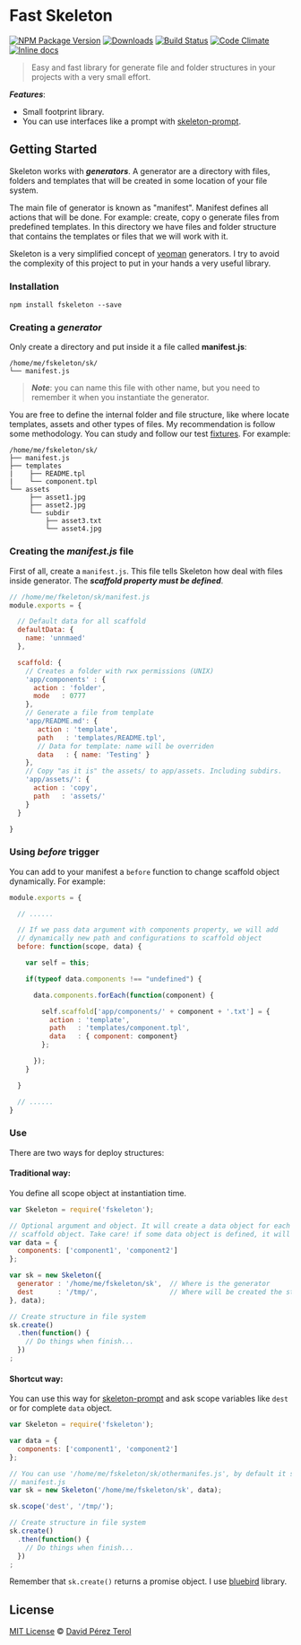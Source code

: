 # Fast Skeleton
[![NPM Package Version](https://img.shields.io/npm/v/fskeleton.svg?style=flat)](https://www.npmjs.com/package/fskeleton)
[![Downloads](https://img.shields.io/npm/dm/fskeleton.svg?style=flat)](https://www.npmjs.com/package/fskeleton)
[![Build Status](https://travis-ci.org/terox/skeleton.svg)](https://travis-ci.org/terox/skeleton)
[![Code Climate](https://codeclimate.com/github/terox/skeleton/badges/gpa.svg)](https://codeclimate.com/github/terox/skeleton)
[![Inline docs](http://inch-ci.org/github/terox/skeleton.svg?branch=master)](http://inch-ci.org/github/terox/skeleton)

>Easy and fast library for generate file and folder structures in your
>projects with a very small effort.

***Features***:
* Small footprint library.
* You can use interfaces like a prompt with [skeleton-prompt](https://github.com/terox/skeleton-prompt).

## Getting Started

Skeleton works with ***generators***. A generator are a directory with files, 
folders and templates that will be created in some location of your file system.

The main file of generator is known as "manifest". Manifest defines all actions 
that will be done. For example: create, copy o generate files from predefined 
templates. In this directory we have files and folder structure that contains 
the templates or files that we will work with it.

Skeleton is a very simplified concept of [yeoman](https://github.com/yeoman/yo) 
generators. I try to avoid the complexity of this project to put in your hands
a very useful library.

### Installation

```
npm install fskeleton --save
```

### Creating a *generator*

Only create a directory and put inside it a file called **manifest.js**:
```
/home/me/fskeleton/sk/
└── manifest.js
```
> ***Note***: you can name this file with other name, but you need to remember
> it when you instantiate the generator.

You are free to define the internal folder and file structure, like where locate
templates, assets and other types of files. My recommendation is follow some
methodology. You can study and follow our test [fixtures](https://github.com/terox/skeleton/tree/master/test/fixtures).
For example:
```
/home/me/fskeleton/sk/
├── manifest.js
├── templates
|    ├── README.tpl
|    └── component.tpl
└── assets
     ├── asset1.jpg
     ├── asset2.jpg
     └── subdir
         ├── asset3.txt
         └── asset4.jpg
```

### Creating the *manifest.js* file

First of all, create a ```manifest.js```. This file tells Skeleton how deal with
files inside generator. The ***scaffold property must be defined***.

```javascript
// /home/me/fkeleton/sk/manifest.js
module.exports = {

  // Default data for all scaffold
  defaultData: {
    name: 'unnmaed'
  },

  scaffold: {
    // Creates a folder with rwx permissions (UNIX)
    'app/components' : {
      action : 'folder',
      mode   : 0777
    },
    // Generate a file from template
    'app/README.md': {
       action : 'template',
       path   : 'templates/README.tpl',
       // Data for template: name will be overriden
       data   : { name: 'Testing' }
    },
    // Copy "as it is" the assets/ to app/assets. Including subdirs.
    'app/assets/': {
      action : 'copy',
      path   : 'assets/'
    }
  }

}
```

### Using *before* trigger

You can add to your manifest a ```before``` function to change scaffold object
dynamically. For example:

```javascript
module.exports = {

  // ......

  // If we pass data argument with components property, we will add
  // dynamically new path and configurations to scaffold object
  before: function(scope, data) {

    var self = this;

    if(typeof data.components !== "undefined") {

      data.components.forEach(function(component) {

        self.scaffold['app/components/' + component + '.txt'] = {
          action : 'template',
          path   : 'templates/component.tpl',
          data   : { component: component}
        };

      });
    }

  }

  // ......
}
```

### Use

There are two ways for deploy structures:

#### Traditional way:

You define all scope object at instantiation time.

```javascript
var Skeleton = require('fskeleton');

// Optional argument and object. It will create a data object for each path in
// scaffold object. Take care! if some data object is defined, it will be merged
var data = {
  components: ['component1', 'component2']
};

var sk = new Skeleton({
  generator : '/home/me/fskeleton/sk',  // Where is the generator
  dest      : '/tmp/',                  // Where will be created the structure
}, data);

// Create structure in file system
sk.create()
  .then(function() {
    // Do things when finish...
  })
;  
```

#### Shortcut way:

You can use this way for [skeleton-prompt](https://github.com/terox/skeleton-prompt)
and ask scope variables like ```dest``` or for complete ```data``` object.

```javascript
var Skeleton = require('fskeleton');

var data = {
  components: ['component1', 'component2']
};

// You can use '/home/me/fskeleton/sk/othermanifes.js', by default it search
// manifest.js
var sk = new Skeleton('/home/me/fskeleton/sk', data);

sk.scope('dest', '/tmp/');

// Create structure in file system
sk.create()
  .then(function() {
    // Do things when finish...
  })
;  
```

Remember that ```sk.create()``` returns a promise object. I use [bluebird](https://github.com/petkaantonov/bluebird) library.

## License

[MIT License](https://github.com/terox/skeleton/blob/master/LICENSE)
© [David Pérez Terol](http://www.github.com/terox)
